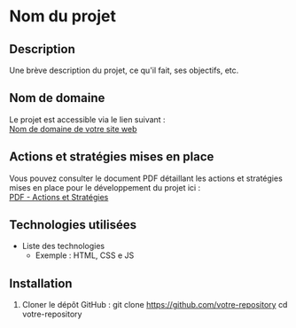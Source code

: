 # Nom du projet

## Description
Une brève description du projet, ce qu'il fait, ses objectifs, etc.

## Nom de domaine
Le projet est accessible via le lien suivant :  
[Nom de domaine de votre site web](https://gigaboulet.org)

## Actions et stratégies mises en place
Vous pouvez consulter le document PDF détaillant les actions et stratégies mises en place pour le développement du projet ici :  
[PDF - Actions et Stratégies](lien-vers-votre-pdf.pdf)

## Technologies utilisées
- Liste des technologies 
  - Exemple : HTML, CSS e JS

## Installation
1. Cloner le dépôt GitHub :
   git clone https://github.com/votre-repository
   cd votre-repository
